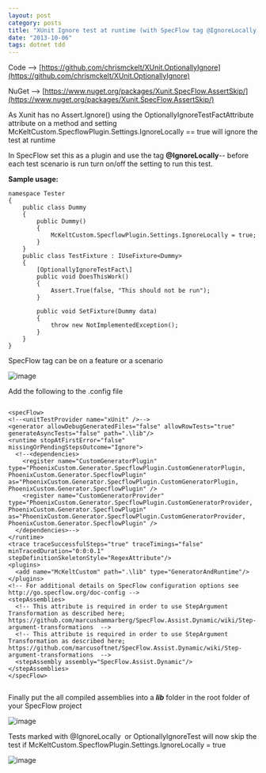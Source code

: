 ```yaml
---
layout: post
category: posts
title: "XUnit Ignore test at runtime (with SpecFlow tag @IgnoreLocally)"
date: "2013-10-06"
tags: dotnet tdd
---
```


Code --> [https://github.com/chrismckelt/XUnit.OptionallyIgnore](https://github.com/chrismckelt/XUnit.OptionallyIgnore)

NuGet --> [https://www.nuget.org/packages/Xunit.SpecFlow.AssertSkip/](https://www.nuget.org/packages/Xunit.SpecFlow.AssertSkip/)

As Xunit has no Assert.Ignore() using the OptionallyIgnoreTestFactAttribute attribute on a method and setting McKeltCustom.SpecflowPlugin.Settings.IgnoreLocally == true will ignore the test at runtime

In SpecFlow set this as a plugin and use the tag **@IgnoreLocally**-- before each test scenario is run turn on/off the setting to run this test.

**Sample usage:**

```
namespace Tester
{
    public class Dummy
    {
        public Dummy()
        {
            McKeltCustom.SpecflowPlugin.Settings.IgnoreLocally = true;
        }
    }
    public class TestFixture : IUseFixture<Dummy>
    {
        [OptionallyIgnoreTestFact\]
        public void DoesThisWork()
        {
            Assert.True(false, "This should not be run");
        }

        public void SetFixture(Dummy data)
        {
            throw new NotImplementedException();
        }
    }
}

```
SpecFlow tag can be on a feature or a scenario

![image](https://user-images.githubusercontent.com/662868/120943288-9aa19280-c760-11eb-80bf-af9b3d444e98.png)

Add the following to the .config file

```
```
    <specFlow>
    <!--<unitTestProvider name="xUnit" />-->
    <generator allowDebugGeneratedFiles="false" allowRowTests="true" generateAsyncTests="false" path=".\lib"/>
    <runtime stopAtFirstError="false" missingOrPendingStepsOutcome="Ignore">
      <!--<dependencies>
        <register name="CustomGeneratorPlugin" type="PhoenixCustom.Generator.SpecflowPlugin.CustomGeneratorPlugin, PhoenixCustom.Generator.SpecflowPlugin" as="PhoenixCustom.Generator.SpecflowPlugin.CustomGeneratorPlugin, PhoenixCustom.Generator.SpecflowPlugin" />
        <register name="CustomGeneratorProvider" type="PhoenixCustom.Generator.SpecflowPlugin.CustomGeneratorProvider, PhoenixCustom.Generator.SpecflowPlugin" as="PhoenixCustom.Generator.SpecflowPlugin.CustomGeneratorProvider, PhoenixCustom.Generator.SpecflowPlugin" />
      </dependencies>-->
    </runtime>
    <trace traceSuccessfulSteps="true" traceTimings="false" minTracedDuration="0:0:0.1" stepDefinitionSkeletonStyle="RegexAttribute"/>
    <plugins>
      <add name="McKeltCustom" path=".\lib" type="GeneratorAndRuntime"/>
    </plugins>
    <!-- For additional details on SpecFlow configuration options see http://go.specflow.org/doc-config -->
    <stepAssemblies>
      <!-- This attribute is required in order to use StepArgument Transformation as described here; 
    https://github.com/marcushammarberg/SpecFlow.Assist.Dynamic/wiki/Step-argument-transformations  -->
      <!-- This attribute is required in order to use StepArgument Transformation as described here; 
    https://github.com/marcusoftnet/SpecFlow.Assist.Dynamic/wiki/Step-argument-transformations  -->
      <stepAssembly assembly="SpecFlow.Assist.Dynamic"/>
    </stepAssemblies>
    </specFlow>
```

```
Finally put the all compiled assemblies into a **_lib_** folder in the root folder of your SpecFlow project  

![image](https://user-images.githubusercontent.com/662868/120943303-b73dca80-c760-11eb-9743-5f76c5043b76.png)


Tests marked with @IgnoreLocally  or OptionallyIgnoreTest will now skip the test if McKeltCustom.SpecflowPlugin.Settings.IgnoreLocally = true

![image](https://user-images.githubusercontent.com/662868/120943325-cfade500-c760-11eb-9937-1bd1ece4efea.png)
```


